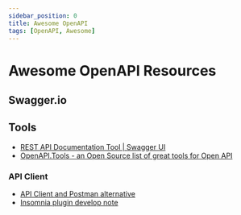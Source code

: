 ```yaml
---
sidebar_position: 0
title: Awesome OpenAPI
tags: [OpenAPI, Awesome]
---
```


Awesome OpenAPI Resources
=========================



Swagger.io
----------




Tools
-----

- [REST API Documentation Tool | Swagger UI](https://swagger.io/tools/swagger-ui/)
- [OpenAPI.Tools - an Open Source list of great tools for Open API](https://openapi.tools/)

### API Client ###

- [API Client and Postman alternative](./util_postman-alt.md)
- [Insomnia plugin develop note](./util_insomnia-plugin.md)
